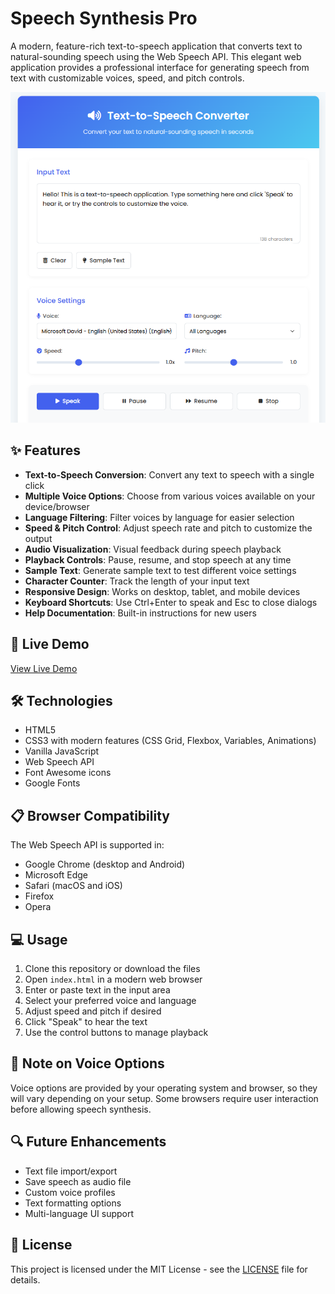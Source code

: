 # Speech Synthesis Pro

A modern, feature-rich text-to-speech application that converts text to natural-sounding speech using the Web Speech API. This elegant web application provides a professional interface for generating speech from text with customizable voices, speed, and pitch controls.

![Speech Synthesis Pro Screenshot](images/Screenshot.png)

## ✨ Features

- **Text-to-Speech Conversion**: Convert any text to speech with a single click
- **Multiple Voice Options**: Choose from various voices available on your device/browser
- **Language Filtering**: Filter voices by language for easier selection
- **Speed & Pitch Control**: Adjust speech rate and pitch to customize the output
- **Audio Visualization**: Visual feedback during speech playback
- **Playback Controls**: Pause, resume, and stop speech at any time
- **Sample Text**: Generate sample text to test different voice settings
- **Character Counter**: Track the length of your input text
- **Responsive Design**: Works on desktop, tablet, and mobile devices
- **Keyboard Shortcuts**: Use Ctrl+Enter to speak and Esc to close dialogs
- **Help Documentation**: Built-in instructions for new users

## 🚀 Live Demo

[View Live Demo](https://your-demo-url-here.com)

## 🛠️ Technologies

- HTML5
- CSS3 with modern features (CSS Grid, Flexbox, Variables, Animations)
- Vanilla JavaScript
- Web Speech API
- Font Awesome icons
- Google Fonts

## 📋 Browser Compatibility

The Web Speech API is supported in:
- Google Chrome (desktop and Android)
- Microsoft Edge
- Safari (macOS and iOS)
- Firefox
- Opera

## 💻 Usage

1. Clone this repository or download the files
2. Open `index.html` in a modern web browser
3. Enter or paste text in the input area
4. Select your preferred voice and language
5. Adjust speed and pitch if desired
6. Click "Speak" to hear the text
7. Use the control buttons to manage playback

## 📝 Note on Voice Options

Voice options are provided by your operating system and browser, so they will vary depending on your setup. Some browsers require user interaction before allowing speech synthesis.

## 🔍 Future Enhancements

- Text file import/export
- Save speech as audio file
- Custom voice profiles
- Text formatting options
- Multi-language UI support

## 📜 License

This project is licensed under the MIT License - see the [LICENSE](LICENSE) file for details.
